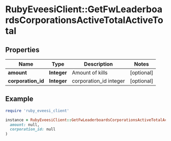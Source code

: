 # RubyEveesiClient::GetFwLeaderboardsCorporationsActiveTotalActiveTotal

## Properties

| Name | Type | Description | Notes |
| ---- | ---- | ----------- | ----- |
| **amount** | **Integer** | Amount of kills | [optional] |
| **corporation_id** | **Integer** | corporation_id integer | [optional] |

## Example

```ruby
require 'ruby_eveesi_client'

instance = RubyEveesiClient::GetFwLeaderboardsCorporationsActiveTotalActiveTotal.new(
  amount: null,
  corporation_id: null
)
```

